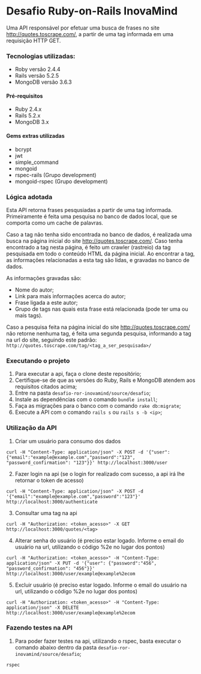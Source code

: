 # Desafio Ruby-on-Rails InovaMind
Uma API responsável por efetuar uma busca de frases no site http://quotes.toscrape.com/, a partir de uma tag informada em uma requisição HTTP GET.

### Tecnologias utilizadas:

* Roby versão 2.4.4
* Rails versão 5.2.5
* MongoDB versão 3.6.3

#### Pré-requisitos

- Ruby 2.4.x
- Rails 5.2.x
- MongoDB 3.x

#### Gems extras utilizadas

- bcrypt
- jwt
- simple_command
- mongoid
- rspec-rails (Grupo development)
- mongoid-rspec (Grupo development)

### Lógica adotada
Esta API retorna frases pesqusiadas a partir de uma tag informada. Primeiramente é feita uma pesquisa no banco de dados local, que se comporta como um cache de palavras. 

Caso a tag não tenha sido encontrada no banco de dados, é realizada uma busca na página inicial do site http://quotes.toscrape.com/. Caso tenha encontrado a tag nesta página, é feito um crawler (rastreio) da tag pesquisada em todo o conteúdo HTML da página inicial. Ao encontrar a tag, as informações relacionadas a esta tag são lidas, e gravadas no banco de dados.

As informações gravadas são:

- Nome do autor;
- Link para mais informações acerca do autor;
- Frase ligada a este autor;
- Grupo de tags nas quais esta frase está relacionada (pode ter uma ou mais tags).
      
Caso a pesquisa feita na página inicial do site http://quotes.toscrape.com/ não retorne nenhuma tag, é feita uma segunda pesquisa, informando a tag na url do site, seguindo este padrão:
```http://quotes.toscrape.com/tag/<tag_a_ser_pesquisada>/```


### Executando o projeto
1. Para executar a api, faça o clone deste repositório;
2. Certifique-se de que as versões do Ruby, Rails e MongoDB atendem aos requisitos citados acima;
3. Entre na pasta ```desafio-ror-inovamind/source/desafio```;
4. Instale as dependências com o comando ```bundle install```;
5. Faça as migrações para o banco com o comando ```rake db:migrate```;
6. Execute a API com o comando ```rails s``` ou ```rails s -b <ip>```;


### Utilização da API

1. Criar um usuário para consumo dos dados
```
curl -H "Content-Type: application/json" -X POST -d '{"user": {"email":"example@example.com","password":"123", "password_confirmation": "123"}}' http://localhost:3000/user

```

2. Fazer login na api (se o login for realizado com sucesso, a api irá lhe retornar o token de acesso)
```
curl -H "Content-Type: application/json" -X POST -d '{"email":"example@example.com","password":"123"}' http://localhost:3000/authenticate
```

3. Consultar uma tag na api
```
curl -H "Authorization: <token_acesso>" -X GET http://localhost:3000/quotes/<tag>
```

4. Alterar senha do usuário (é preciso estar logado. Informe o email do usuário na url, utilizando o código %2e no lugar dos pontos)
```
curl -H "Authorization: <token_acesso>" -H "Content-Type: application/json" -X PUT -d '{"user": {"password":"456", "password_confirmation": "456"}}' http://localhost:3000/user/example@example%2ecom
```

5. Excluir usuário (é preciso estar logado. Informe o email do usuário na url, utilizando o código %2e no lugar dos pontos)
```
curl -H "Authorization: <token_acesso>" -H "Content-Type: application/json" -X DELETE http://localhost:3000/user/example@example%2ecom
```

### Fazendo testes na API

1. Para poder fazer testes na api, utilizando o rspec, basta executar o comando abaixo dentro da pasta ```desafio-ror-inovamind/source/desafio```;
```
rspec
```
